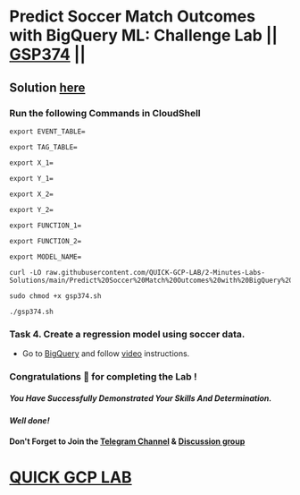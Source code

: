 # Predict Soccer Match Outcomes with BigQuery ML: Challenge Lab || [GSP374](https://www.cloudskillsboost.google/focuses/37320?parent=catalog) ||

## Solution [here](https://youtu.be/YlIV1clKA64)

### Run the following Commands in CloudShell

```
export EVENT_TABLE=

export TAG_TABLE=

export X_1=

export Y_1=

export X_2=

export Y_2=

export FUNCTION_1=

export FUNCTION_2=

export MODEL_NAME=
```
```
curl -LO raw.githubusercontent.com/QUICK-GCP-LAB/2-Minutes-Labs-Solutions/main/Predict%20Soccer%20Match%20Outcomes%20with%20BigQuery%20ML%20Challenge%20Lab/gsp374.sh

sudo chmod +x gsp374.sh

./gsp374.sh
```

### Task 4. Create a regression model using soccer data.

* Go to [BigQuery](https://console.cloud.google.com/bigquery) and follow [video](https://youtu.be/YlIV1clKA64) instructions.

### Congratulations 🎉 for completing the Lab !

##### *You Have Successfully Demonstrated Your Skills And Determination.*

#### *Well done!*

#### Don't Forget to Join the [Telegram Channel](https://t.me/quickgcplab) & [Discussion group](https://t.me/quickgcplabchats)

# [QUICK GCP LAB](https://www.youtube.com/@quickgcplab)
